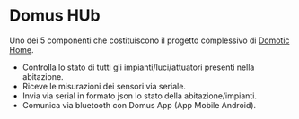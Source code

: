 # Domus HUb
Uno dei 5 componenti che costituiscono il progetto complessivo di [Domotic Home](https://github.com/TeoV00/domotic-home-iot).
+ Controlla lo stato di tutti gli impianti/luci/attuatori presenti nella abitazione.
+ Riceve le misurazioni dei sensori via seriale.
+ Invia via serial in formato json lo stato della abitazione/impianti.
+ Comunica via bluetooth con Domus App (App Mobile Android).

